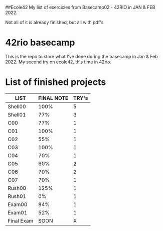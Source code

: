 ##Ecole42
My list of exercicies from Basecamp02 - 42RIO in JAN & FEB 2022.

Not all of it is already finished, but all with pdf's

# 42rio basecamp

This is the repo to store what I've done during the basecamp in Jan & Feb 2022. My second try on ecole42, this time in 42rio.

# List of finished projects

LIST | FINAL NOTE | TRY's |
---|---|---|
Shell00 | 100% | 5 |
Shell01 | 77% | 3 |
C00 | 77% | 1 |
C01 | 100% | 1 |
C02 | 55% | 1 |
C03 | 100% | 1 |
C04 | 70% | 1 |
C05 | 60% | 2 |
C06 | 70%| 2 |
C07 | 70% | 1 |
Rush00 | 125% | 1 |
Rush01 | 0% | 1 |
Exam00 | 84% | 1 |
Exam01 | 52% | 1 |
Final Exam | SOON | X |
